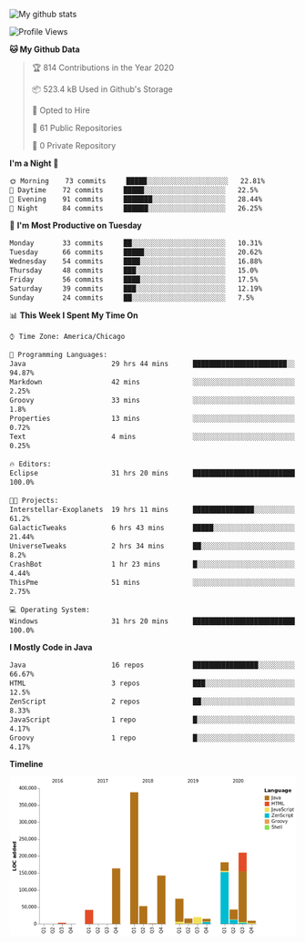 ![My github stats](https://github-readme-stats.vercel.app/api?username=romvoid95&theme=gruvbox&include_all_commits=true&show_icons=true")

<!--START_SECTION:waka-->
![Profile Views](http://img.shields.io/badge/Profile%20Views-3-blue)

**🐱 My Github Data** 

> 🏆 814 Contributions in the Year 2020
 > 
> 📦 523.4 kB Used in Github's Storage 
 > 
> 💼 Opted to Hire
 > 
> 📜 61 Public Repositories
 > 
> 🔑 0 Private Repository 
 > 
**I'm a Night 🦉** 

```text
🌞 Morning    73 commits     █████░░░░░░░░░░░░░░░░░░░░   22.81% 
🌆 Daytime    72 commits     █████░░░░░░░░░░░░░░░░░░░░   22.5% 
🌃 Evening    91 commits     ███████░░░░░░░░░░░░░░░░░░   28.44% 
🌙 Night      84 commits     ██████░░░░░░░░░░░░░░░░░░░   26.25%

```
📅 **I'm Most Productive on Tuesday** 

```text
Monday       33 commits     ██░░░░░░░░░░░░░░░░░░░░░░░   10.31% 
Tuesday      66 commits     █████░░░░░░░░░░░░░░░░░░░░   20.62% 
Wednesday    54 commits     ████░░░░░░░░░░░░░░░░░░░░░   16.88% 
Thursday     48 commits     ███░░░░░░░░░░░░░░░░░░░░░░   15.0% 
Friday       56 commits     ████░░░░░░░░░░░░░░░░░░░░░   17.5% 
Saturday     39 commits     ███░░░░░░░░░░░░░░░░░░░░░░   12.19% 
Sunday       24 commits     ██░░░░░░░░░░░░░░░░░░░░░░░   7.5%

```


📊 **This Week I Spent My Time On** 

```text
⌚︎ Time Zone: America/Chicago

💬 Programming Languages: 
Java                     29 hrs 44 mins      ███████████████████████░░   94.87% 
Markdown                 42 mins             ░░░░░░░░░░░░░░░░░░░░░░░░░   2.25% 
Groovy                   33 mins             ░░░░░░░░░░░░░░░░░░░░░░░░░   1.8% 
Properties               13 mins             ░░░░░░░░░░░░░░░░░░░░░░░░░   0.72% 
Text                     4 mins              ░░░░░░░░░░░░░░░░░░░░░░░░░   0.25%

🔥 Editors: 
Eclipse                  31 hrs 20 mins      █████████████████████████   100.0%

🐱‍💻 Projects: 
Interstellar-Exoplanets  19 hrs 11 mins      ███████████████░░░░░░░░░░   61.2% 
GalacticTweaks           6 hrs 43 mins       █████░░░░░░░░░░░░░░░░░░░░   21.44% 
UniverseTweaks           2 hrs 34 mins       ██░░░░░░░░░░░░░░░░░░░░░░░   8.2% 
CrashBot                 1 hr 23 mins        █░░░░░░░░░░░░░░░░░░░░░░░░   4.44% 
ThisPme                  51 mins             ░░░░░░░░░░░░░░░░░░░░░░░░░   2.75%

💻 Operating System: 
Windows                  31 hrs 20 mins      █████████████████████████   100.0%

```

**I Mostly Code in Java** 

```text
Java                     16 repos            ████████████████░░░░░░░░░   66.67% 
HTML                     3 repos             ███░░░░░░░░░░░░░░░░░░░░░░   12.5% 
ZenScript                2 repos             ██░░░░░░░░░░░░░░░░░░░░░░░   8.33% 
JavaScript               1 repo              █░░░░░░░░░░░░░░░░░░░░░░░░   4.17% 
Groovy                   1 repo              █░░░░░░░░░░░░░░░░░░░░░░░░   4.17%

```


**Timeline**

![Chart not found](https://github.com/ROMVoid95/ROMVoid95/blob/master/charts/bar_graph.png) 


<!--END_SECTION:waka-->
